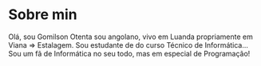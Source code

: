 # Sobre min

Olá, sou Gomilson Otenta sou angolano, vivo em Luanda propriamente em Viana => Estalagem.
Sou estudante de do curso Técnico de Informática...
Sou um fã de Informática no seu todo, mas em especial de Programação!
